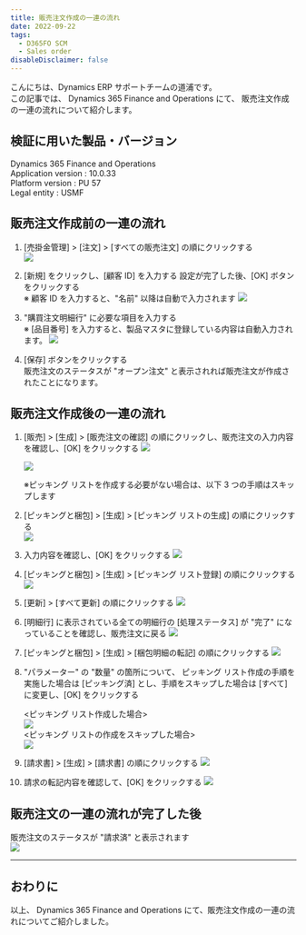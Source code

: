 ```yaml
---
title: 販売注文作成の一連の流れ
date: 2022-09-22
tags:
  - D365FO SCM
  - Sales order
disableDisclaimer: false
---
```



こんにちは、Dynamics ERP サポートチームの道浦です。  
この記事では、 Dynamics 365 Finance and Operations にて、 販売注文作成の一連の流れについて紹介します。


<!-- more -->
## 検証に用いた製品・バージョン
Dynamics 365 Finance and Operations      
Application version : 10.0.33    
Platform version : PU 57  
Legal entity : USMF  

## 販売注文作成前の一連の流れ
1. [売掛金管理] > [注文] > [すべての販売注文] の順にクリックする  
    ![](./how-to-create-sales-order/step1.png)

1. [新規] をクリックし、[顧客 ID] を入力する
    設定が完了した後、[OK] ボタンをクリックする  
    ※ 顧客 ID を入力すると、"名前" 以降は自動で入力されます
    ![](./how-to-create-sales-order/step2.png)

1. "購買注文明細行" に必要な項目を入力する  
    ※ [品目番号] を入力すると、製品マスタに登録している内容は自動入力されます。
    ![](./how-to-create-sales-order/step3.png)

1. [保存] ボタンをクリックする  
    販売注文のステータスが "オープン注文" と表示されれば販売注文が作成されたことになります。  

## 販売注文作成後の一連の流れ
1. [販売] > [生成] > [販売注文の確認] の順にクリックし、販売注文の入力内容を確認し、[OK] をクリックする
    ![](./how-to-create-sales-order/step5.png) 
    
    ![](./how-to-create-sales-order/step5-1.png) 

    ※ピッキング リストを作成する必要がない場合は、以下 3 つの手順はスキップします
1. [ピッキングと梱包] > [生成] > [ピッキング リストの生成] の順にクリックする  
    ![](./how-to-create-sales-order/step6.png) 

1. 入力内容を確認し、[OK] をクリックする
    ![](./how-to-create-sales-order/step7.png) 

1. [ピッキングと梱包] > [生成] > [ピッキング リスト登録] の順にクリックする
    ![](./hou-to-create-sales-order/step7-2.png)

1. [更新] > [すべて更新] の順にクリックする
    ![](./hou-to-create-sales-order/step7-3.png)

1. [明細行] に表示されている全ての明細行の [処理ステータス] が "完了" になっていることを確認し、販売注文に戻る
    ![](./hou-to-create-sales-order/step7-4.png)

1. [ピッキングと梱包] > [生成] > [梱包明細の転記] の順にクリックする
    ![](./how-to-create-sales-order/step8.png) 

1. "パラメーター" の "数量" の箇所について、 ピッキング リスト作成の手順を実施した場合は [ピッキング済] とし、手順をスキップした場合は [すべて] に変更し、[OK] をクリックする  

    <ピッキング リスト作成した場合>  
    ![](./how-to-create-sales-order/step9-1.png)  
    <ピッキング リストの作成をスキップした場合>  
    ![](./how-to-create-sales-order/step9-2.png)  

1. [請求書] > [生成] > [請求書] の順にクリックする
    ![](./how-to-create-sales-order/step10.png)

1. 請求の転記内容を確認して、[OK] をクリックする
    ![](./how-to-create-sales-order/step11.png)

## 販売注文の一連の流れが完了した後
販売注文のステータスが "請求済" と表示されます  
![](./how-to-create-sales-order/step12.png)   

---
## おわりに  

以上、 Dynamics 365 Finance and Operations にて、販売注文作成の一連の流れについてご紹介しました。
